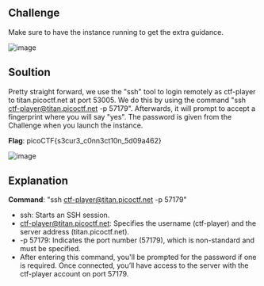 ## Challenge 

Make sure to have the instance running to get the extra guidance.

![image](https://github.com/user-attachments/assets/325b39b2-58bf-41b3-a884-86f2be064f93)


## Soultion 

Pretty straight forward, we use the "ssh" tool to login remotely as ctf-player to titan.picoctf.net at port 53005.
We do this by using the command "ssh ctf-player@titan.picoctf.net -p 57179". Afterwards, it will prompt to accept a fingerprint where you will say "yes". The password is given from the Challenge when you launch the instance. 

**Flag**: picoCTF{s3cur3_c0nn3ct10n_5d09a462}

![image](https://github.com/user-attachments/assets/d76278c1-7ba7-4eaf-9453-04f822060c9e)

## Explanation

**Command**:  "ssh ctf-player@titan.picoctf.net -p 57179" 
* ssh: Starts an SSH session.
* ctf-player@titan.picoctf.net: Specifies the username (ctf-player) and the server address (titan.picoctf.net).
* -p 57179: Indicates the port number (57179), which is non-standard and must be specified.
* After entering this command, you'll be prompted for the password if one is required. Once connected, you’ll have access to the server with the ctf-player account on port 57179. 
